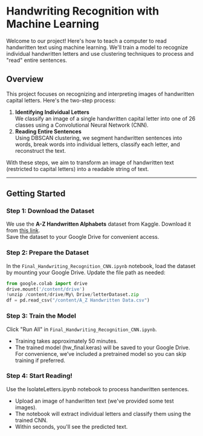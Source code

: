 # Handwriting Recognition with Machine Learning

Welcome to our project! Here's how to teach a computer to read handwritten text using machine learning. We'll train a model to recognize individual handwritten letters and use clustering techniques to process and "read" entire sentences.

## Overview

This project focuses on recognizing and interpreting images of handwritten capital letters. Here's the two-step process:

1. **Identifying Individual Letters**  
   We classify an image of a single handwritten capital letter into one of 26 classes using a Convolutional Neural Network (CNN).  
2. **Reading Entire Sentences**  
   Using DBSCAN clustering, we segment handwritten sentences into words, break words into individual letters, classify each letter, and reconstruct the text.

With these steps, we aim to transform an image of handwritten text (restricted to capital letters) into a readable string of text.

---

## Getting Started

### Step 1: Download the Dataset  
We use the **A-Z Handwritten Alphabets** dataset from Kaggle. Download it from [this link](https://www.kaggle.com/datasets/sachinpatel21/az-handwritten-alphabets-in-csv-format).  
Save the dataset to your Google Drive for convenient access.

### Step 2: Prepare the Dataset  
In the `Final_Handwriting_Recognition_CNN.ipynb` notebook, load the dataset by mounting your Google Drive. Update the file path as needed:

```python
from google.colab import drive
drive.mount('/content/drive')
!unzip /content/drive/My\ Drive/letterDataset.zip
df = pd.read_csv("/content/A_Z Handwritten Data.csv")
```

### Step 3: Train the Model
Click "Run All" in `Final_Handwriting_Recognition_CNN.ipynb`.
* Training takes approximately 50 minutes.
* The trained model (hw_final.keras) will be saved to your Google Drive.
For convenience, we’ve included a pretrained model so you can skip training if preferred.

### Step 4: Start Reading!
Use the IsolateLetters.ipynb notebook to process handwritten sentences.
* Upload an image of handwritten text (we've provided some test images).
* The notebook will extract individual letters and classify them using the trained CNN.
* Within seconds, you'll see the predicted text.
